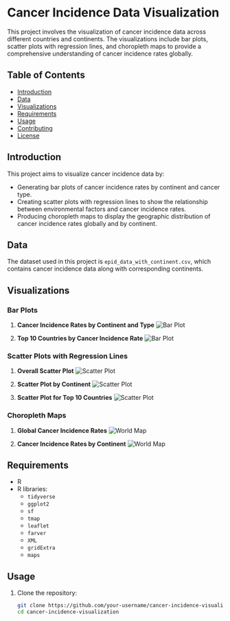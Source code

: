 # Cancer Incidence Data Visualization

This project involves the visualization of cancer incidence data across different countries and continents. The visualizations include bar plots, scatter plots with regression lines, and choropleth maps to provide a comprehensive understanding of cancer incidence rates globally.

## Table of Contents

- [Introduction](#introduction)
- [Data](#data)
- [Visualizations](#visualizations)
- [Requirements](#requirements)
- [Usage](#usage)
- [Contributing](#contributing)
- [License](#license)

## Introduction

This project aims to visualize cancer incidence data by:
- Generating bar plots of cancer incidence rates by continent and cancer type.
- Creating scatter plots with regression lines to show the relationship between environmental factors and cancer incidence rates.
- Producing choropleth maps to display the geographic distribution of cancer incidence rates globally and by continent.

## Data

The dataset used in this project is `epid_data_with_continent.csv`, which contains cancer incidence data along with corresponding continents.

## Visualizations

### Bar Plots

1. **Cancer Incidence Rates by Continent and Type**
   ![Bar Plot](images/bar_plot_continent_type.png)

2. **Top 10 Countries by Cancer Incidence Rate**
   ![Bar Plot](images/bar_plot_top_10_countries.png)

### Scatter Plots with Regression Lines

1. **Overall Scatter Plot**
   ![Scatter Plot](images/scatter_plot_overall.png)

2. **Scatter Plot by Continent**
   ![Scatter Plot](images/scatter_plot_by_continent.png)

3. **Scatter Plot for Top 10 Countries**
   ![Scatter Plot](images/scatter_plot_top_10_countries.png)

### Choropleth Maps

1. **Global Cancer Incidence Rates**
   ![World Map](images/world_map_global.png)

2. **Cancer Incidence Rates by Continent**
   ![World Map](images/world_map_continent.png)

## Requirements

- R
- R libraries:
  - `tidyverse`
  - `ggplot2`
  - `sf`
  - `tmap`
  - `leaflet`
  - `farver`
  - `XML`
  - `gridExtra`
  - `maps`

## Usage

1. Clone the repository:
   ```bash
   git clone https://github.com/your-username/cancer-incidence-visualization.git
   cd cancer-incidence-visualization
